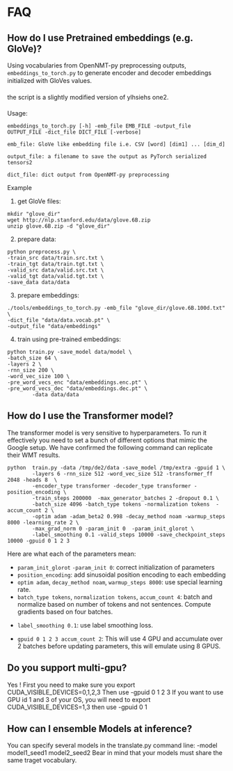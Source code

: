 # FAQ

## How do I use Pretrained embeddings (e.g. GloVe)?

Using vocabularies from OpenNMT-py preprocessing outputs, `embeddings_to_torch.py` to generate encoder and decoder embeddings initialized with GloVes values.

the script is a slightly modified version of ylhsiehs one2.

Usage:

```
embeddings_to_torch.py [-h] -emb_file EMB_FILE -output_file OUTPUT_FILE -dict_file DICT_FILE [-verbose]

emb_file: GloVe like embedding file i.e. CSV [word] [dim1] ... [dim_d]

output_file: a filename to save the output as PyTorch serialized tensors2

dict_file: dict output from OpenNMT-py preprocessing
```

Example


1) get GloVe files:

```
mkdir "glove_dir"
wget http://nlp.stanford.edu/data/glove.6B.zip
unzip glove.6B.zip -d "glove_dir"
```

2) prepare data:

```
python preprocess.py \
-train_src data/train.src.txt \
-train_tgt data/train.tgt.txt \
-valid_src data/valid.src.txt \
-valid_tgt data/valid.tgt.txt \
-save_data data/data
```

3) prepare embeddings:

```
./tools/embeddings_to_torch.py -emb_file "glove_dir/glove.6B.100d.txt" \
-dict_file "data/data.vocab.pt" \
-output_file "data/embeddings"
```

4) train using pre-trained embeddings:

```
python train.py -save_model data/model \
-batch_size 64 \
-layers 2 \
-rnn_size 200 \
-word_vec_size 100 \
-pre_word_vecs_enc "data/embeddings.enc.pt" \
-pre_word_vecs_dec "data/embeddings.dec.pt" \
        -data data/data
```


## How do I use the Transformer model?

The transformer model is very sensitive to hyperparameters. To run it
effectively you need to set a bunch of different options that mimic the Google
setup. We have confirmed the following command can replicate their WMT results.

```
python  train.py -data /tmp/de2/data -save_model /tmp/extra -gpuid 1 \
        -layers 6 -rnn_size 512 -word_vec_size 512 -transformer_ff 2048 -heads 8  \
        -encoder_type transformer -decoder_type transformer -position_encoding \
        -train_steps 200000  -max_generator_batches 2 -dropout 0.1 \
        -batch_size 4096 -batch_type tokens -normalization tokens  -accum_count 2 \
        -optim adam -adam_beta2 0.998 -decay_method noam -warmup_steps 8000 -learning_rate 2 \
        -max_grad_norm 0 -param_init 0  -param_init_glorot \
        -label_smoothing 0.1 -valid_steps 10000 -save_checkpoint_steps 10000 -gpuid 0 1 2 3 
```

Here are what each of the parameters mean:

* `param_init_glorot` `-param_init 0`: correct initialization of parameters
* `position_encoding`: add sinusoidal position encoding to each embedding
* `optim adam`, `decay_method noam`, `warmup_steps 8000`: use special learning rate.
* `batch_type tokens`, `normalization tokens`, `accum_count 4`: batch and normalize based on number of tokens and not sentences. Compute gradients based on four batches. 
- `label_smoothing 0.1`: use label smoothing loss. 

* `gpuid 0 1 2 3 accum_count 2`: This will use 4 GPU and accumulate over 2 batches before updating parameters, this will emulate using 8 GPUS.


## Do you support multi-gpu?

Yes !
First you need to make sure you export CUDA_VISIBLE_DEVICES=0,1,2,3
Then use -gpuid 0 1 2 3
If you want to use GPU id 1 and 3 of your OS, you will need to export CUDA_VISIBLE_DEVICES=1,3
then use -gpuid 0 1

## How can I ensemble Models at inference?

You can specify several models in the translate.py command line: -model model1_seed1 model2_seed2
Bear in mind that your models must share the same traget vocabulary.


